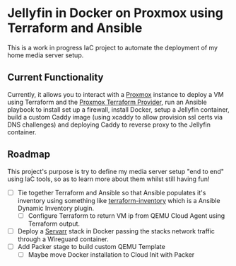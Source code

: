 # Jellyfin in Docker on Proxmox using Terraform and Ansible   

This is a work in progress IaC project to automate the deployment of my home media server setup.

## Current Functionality 

Currently, it allows you to interact with a [Proxmox](https://www.proxmox.com/en/) instance to deploy a VM using Terraform and the [Proxmox Terraform Provider](https://registry.terraform.io/providers/Telmate/proxmox/2.9.11), run an Ansible playbook to install set up a firewall, install Docker, setup a Jellyfin container, build a custom Caddy image (using xcaddy to allow provision ssl certs via DNS challenges) and deploying Caddy to reverse proxy to the Jellyfin container.

## Roadmap

This project's purpose is try to define my media server setup "end to end" using IaC tools, so as to learn more about them whilst still having fun! 

- [ ] Tie together Terraform and Ansible so that Ansible populates it's inventory using something like [terraform-inventory](https://github.com/nbering/terraform-inventory/) which is a Ansible Dynamic Inventory plugin.
  - [ ] Configure Terraform to return VM ip from QEMU Cloud Agent using Terraform output.
- [ ] Deploy a [Servarr](https://wiki.servarr.com/) stack in Docker passing the stacks network traffic through a Wireguard container. 
- [ ] Add Packer stage to build custom QEMU Template
  - [ ] Maybe move Docker installation to Cloud Init with Packer
